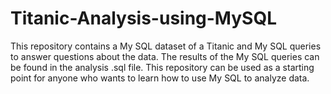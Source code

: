 # Titanic-Analysis-using-MySQL
This repository contains a My SQL dataset of a Titanic and My SQL queries to answer questions about the data. The results of the My SQL queries can be found in the analysis .sql file. This repository can be used as a starting point for anyone who wants to learn how to use My SQL to analyze data.

